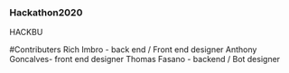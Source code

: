 ### Hackathon2020
HACKBU

#Contributers
Rich Imbro - back end / Front end designer
Anthony Goncalves- front end designer
Thomas Fasano - backend / Bot designer
